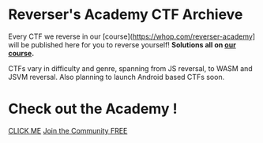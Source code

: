 # Reverser's Academy CTF Archieve

Every CTF we reverse in our [course](https://whop.com/reverser-academy] will be published here for you to reverse yourself! **Solutions all on [our course](https://whop.com/reverser-academy).**

CTFs vary in difficulty and genre, spanning from JS reversal, to WASM and JSVM reversal. Also planning to launch Android based CTFs soon.

# Check out the Academy !

[CLICK ME](https://whop.com/reverser-academy)
[Join the Community FREE](https://whop.com/reverser-academy-community/)
